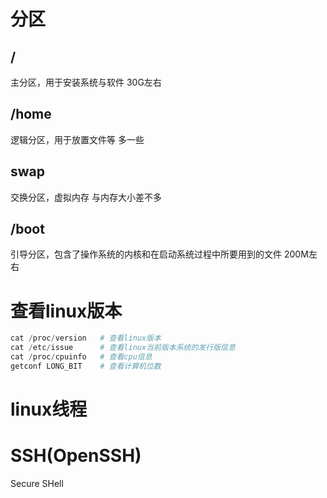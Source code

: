 # 分区
## /
主分区，用于安装系统与软件 30G左右
## /home
逻辑分区，用于放置文件等 多一些
## swap
交换分区，虚拟内存 与内存大小差不多
## /boot 
引导分区，包含了操作系统的内核和在启动系统过程中所要用到的文件 200M左右

# 查看linux版本
```s
cat /proc/version   # 查看linux版本
cat /etc/issue      # 查看linux当前版本系统的发行版信息
cat /proc/cpuinfo   # 查看cpu信息
getconf LONG_BIT    # 查看计算机位数
```

# linux线程

# SSH(OpenSSH)
Secure SHell

